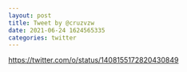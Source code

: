 ```yaml
--- 
layout: post 
title: Tweet by @cruzvzw 
date: 2021-06-24 1624565335 
categories: twitter 
--- 
```

https://twitter.com/o/status/1408155172820430849